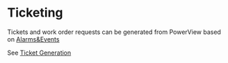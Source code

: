 # Ticketing

Tickets and work order requests can be generated from PowerView based on [Alarms&Events](../../Data%20Collection%20&%20Data%20Flow/Alarms%20&%20Events/Alarms&Events.md)

See [Ticket Generation](Ticket%20Generation/Ticket%20Generation.md)
